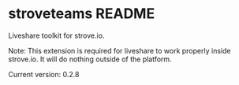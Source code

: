 # stroveteams README

Liveshare toolkit for strove.io.

Note: This extension is required for liveshare to work properly inside strove.io. It will do nothing outside of the platform.

Current version: 0.2.8
